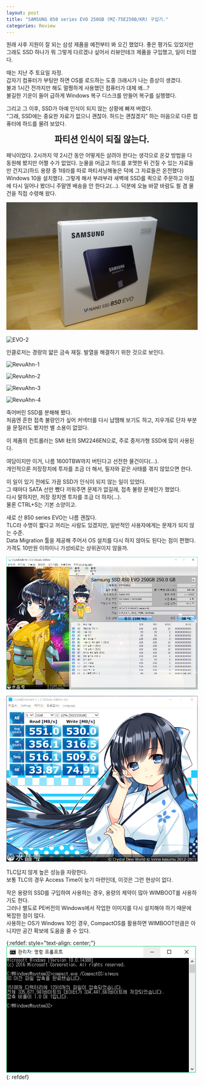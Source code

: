 ```yaml
---
layout: post
title: "SAMSUNG 850 series EVO 250GB (MZ-75E250B/KR) 구입기."
categories: Review
---
```


원래 사후 지원이 잘 되는 삼성 제품을 예전부터 봐 오긴 했었다.
좋은 평가도 있었지만 그래도 SSD 하나가 뭐 그렇게 다르겠나 싶어서 리뷰안테크 제품을 구입했고, 일이 터졌다.

때는 지난 주 토요일 자정.  
갑자기 컴퓨터가 부팅만 하면 OS를 로드하는 도중 크래시가 나는 증상이 생겼다.  
불과 1시간 전까지만 해도 멀쩡하게 사용했던 컴퓨터가 대체 왜…?  
불길한 기운이 들어 급하게 Windows 복구 디스크를 만들어 복구를 실행했다.

그리고 그 이후, SSD가 아예 인식이 되지 않는 상황에 빠져 버렸다.  
“그래, SSD에는 중요한 자료가 없으니 괜찮아. 하드는 괜찮겠지” 하는 마음으로 다른 컴퓨터에 하드를 물려 보았다.

<center><span style="font-weight:700;font-size:1.6em">파티션 인식이 되질 않는다.</span></center>  <br/>
패닉이었다.  
2시까지 약 2시간 동안 어떻게든 살려야 한다는 생각으로 온갖 방법을 다 동원해 봤지만 어쩔 수가 없었다.  
눈물을 머금고 하드를 포맷한 뒤 건질 수 있는 자료들만 건지고(하드 용량 중 1테라를 따로 파티셔닝해놓은 덕에 그 자료들은 온전했다) Windows 10을 설치했다.  
그렇게 해서 부랴부랴 새벽에 SSD를 퀵으로 주문하고 아침에 다시 일어나 봤더니 주말엔 배송을 안 한다고(…).  
덕분에 오늘 바깥 바람도 쐴 겸 물건을 직접 수령해 왔다.

![EVO-1](/assets/img/2016-07-18/DSC1145.jpg)

![EVO-2](/assets/img/2016-07-18/DSC1150.jpg)

인클로저는 경량의 얇은 금속 재질. 발열을 해결하기 위한 것으로 보인다.

![RevuAhn-1](/assets/img/2016-07-18/DSC1153.jpg)

![RevuAhn-2](/assets/img/2016-07-18/DSC1155.jpg)

![RevuAhn-3](/assets/img/2016-07-18/DSC1156.jpg)

![RevuAhn-4](/assets/img/2016-07-18/DSC1157.jpg)

죽어버린 SSD를 분해해 봤다.  
처음엔 흔한 접촉 불량인가 싶어 커넥터를 다시 납땜해 보기도 하고, 지우개로 단자 부분을 문질러도 봤지만 별 소용이 없었다.

이 제품의 컨트롤러는 SMI 社의 SM2246EN으로, 주로 중저가형 SSD에 많이 사용된다.

여담이지만 이거, 나름 1600TBW까지 버틴다고 선전한 물건이다(…).  
개인적으론 저장장치에 투자를 조금 더 해서, 필자와 같은 사태를 겪지 않았으면 한다.

이 일이 있기 전에도 가끔 SSD가 인식이 되지 않는 일이 있었다.  
그 때마다 SATA 선만 뺐다 끼워주면 문제가 없길래, 접촉 불량 문제인가 했었다.  
다시 말하지만, 저장 장치엔 투자를 조금 더 하자(…).  
물론 CTRL+S는 기본 소양이고.

새로 산 850 series EVO는 나름 괜찮다.  
TLC라 수명이 짧다고 꺼리는 사람도 있겠지만, 일반적인 사용자에게는 문제가 되지 않는 수준.  
Data Migration 툴을 제공해 주어서 OS 설치를 다시 하지 않아도 된다는 점이 편했다.  
가격도 10만원 이하이니 가성비로는 상위권이지 않을까.

![Benchmark-1](/assets/img/2016-07-18/SSD_INFO-1.png)

![Benchmark-2](/assets/img/2016-07-18/SSD_MARK.png)

TLC답지 않게 높은 성능을 자랑한다.  
보통 TLC의 경우 Access Time이 늦기 마련인데, 이것은 그런 현상이 없다.

작은 용량의 SSD를 구입하여 사용하는 경우, 용량의 제약이 많아 WIMBOOT를 사용하기도 한다.  
그러나 별도로 PE버전의 Windows에서 작업한 이미지를 다시 설치해야 하기 때문에 복잡한 점이 많다.  
사용하는 OS가 Windows 10인 경우, CompactOS를 활용하면 WIMBOOT만큼은 아니지만 공간 확보에 도움을 줄 수 있다.

{:refdef: style="text-align: center;"}
![Benchmark-3](/assets/img/2016-07-18/cmd.png)
{: refdef}
